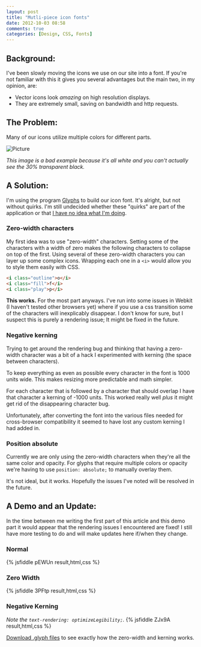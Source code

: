 ```yaml
---
layout: post
title: "Mutli-piece icon fonts"
date: 2012-10-03 08:58
comments: true
categories: [Design, CSS, Fonts]
---
```


## Background:
I've been slowly moving the icons we use on our site into a font. If you're not
familiar with this it gives you several advantages but the main two, in my
opinion, are:

- Vector icons look *amazing* on high resolution displays.
- They are extremely small, saving on bandwidth and http requests.

## The Problem:
Many of our icons utilize multiple colors for different parts.

![Picture](/media/2012/images/multi-piece-icon-fonts-fig1.png)

*This image is a bad example because it's all white and you can't actually see
the 30% transparent black.*

## A Solution:
I'm using the program [Glyphs](http://glyphsapp.com/) to build our icon font.
It's alright, but not without quirks. I'm still undecided whether these
"quirks" are part of the application or that
[I have no idea what I'm doing](http://i0.kym-cdn.com/photos/images/original/000/234/765/b7e.jpg).

### Zero-width characters
My first idea was to use "zero-width" characters. Setting some of the
characters with a width of zero makes the following characters to collapse on
top of the first. Using several of these zero-width characters you can layer up
some complex icons. Wrapping each one in a `<i>` would allow you to style them
easily with CSS.

``` html
<i class="outline">o</i>
<i class="fill">f</i>
<i class="play">p</i>
```

**This works.** For the most part anyways. I've run into some issues in Webkit
(I haven't tested other browsers yet) where if you use a css transition some of
the characters will inexplicably disappear. I don't know for sure, but I
suspect this is purely a rendering issue; It might be fixed in the future.

### Negative kerning
Trying to get around the rendering bug and thinking that having a zero-width
character was a bit of a hack I experimented with kerning (the space between
characters).

To keep everything as even as possible every character in the font is 1000
units wide. This makes resizing more predictable and math simpler.

For each character that is followed by a character that should overlap I have
that character a kerning of -1000 units. This worked really well *plus* it
might get rid of the disappearing character bug.

Unfortunately, after converting the font into the various files needed for
cross-browser compatibility it seemed to have lost any custom kerning I had
added in.

### Position absolute
Currently we are only using the zero-width characters when they're all the same
color and opacity. For glyphs that require multiple colors or opacity we're
having to use `position: absolute;` to manually overlay them.

It's not ideal, but it works. Hopefully the issues I've noted will be resolved
in the future.

## A Demo and an Update:
In the time between me writing the first part of this article and this demo
part it would appear that the rendering issues I encountered are fixed! I still
have more testing to do and will make updates here if/when they change.

### Normal
{% jsfiddle pEWUn result,html,css %}

### Zero Width
{% jsfiddle 3PFtp result,html,css %}

### Negative Kerning
*Note the `text-rendering: optimizeLegibility;`.*
{% jsfiddle ZJx9A result,html,css %}

[Download .glyph files](http://cl.ly/1i1J2h471M0y/download/multi-piece-icon-font.zip)
to see exactly how the zero-width and kerning works.
